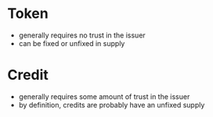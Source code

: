 # Token
- generally requires no trust in the issuer
- can be fixed or unfixed in supply

# Credit
- generally requires some amount of trust in the issuer
- by definition, credits are probably have an unfixed supply

